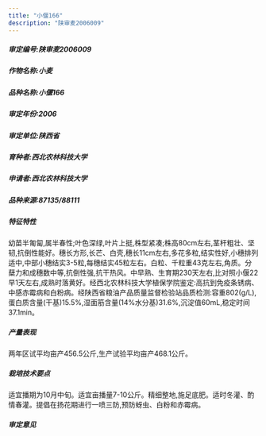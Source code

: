 ```yaml
---
title: "小偃166"
description: "陕审麦2006009"
---
```

##### 审定编号:陕审麦2006009

##### 作物名称:小麦

##### 品种名称:小偃166

##### 审定年份:2006

##### 审定单位:陕西省

##### 育种者:西北农林科技大学

##### 申请者:西北农林科技大学

##### 品种来源:87135/88111

##### 特征特性
幼苗半匍匐,属半春性;叶色深绿,叶片上挺,株型紧凑;株高80cm左右,茎杆粗壮、坚韧,抗倒性能好。穗长方形,长芒、白壳,穗长11cm左右,多花多粒,结实性好,小穗排列适中,中部小穗结实3-5粒,每穗结实45粒左右。白粒、千粒重43克左右,角质。分蘖力和成穗数中等,抗倒性强,抗干热风。中早熟、生育期230天左右,比对照小偃22早1天左右,成熟时落黄好。经西北农林科技大学植保学院鉴定:高抗到免疫条锈病、中感赤霉病和白粉病。经陕西省粮油产品质量监督检验站品质检测:容重802(g/L),蛋白质含量(干基)15.5%,湿面筋含量(14%水分基)31.6%,沉淀值60mL,稳定时间37.1min。

##### 产量表现
两年区试平均亩产456.5公斤,生产试验平均亩产468.1公斤。

##### 栽培技术要点
适宜播期为10月中旬。适宜亩播量7-10公斤。精细整地,施足底肥。适时冬灌、酌情春灌。提倡在扬花期进行一喷三防,预防蚜虫、白粉和赤霉病。

##### 审定意见


